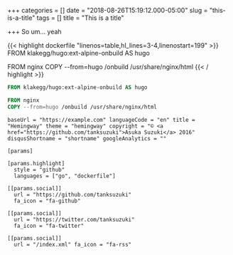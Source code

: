 +++
categories = []
date = "2018-08-26T15:19:12.000-05:00"
slug = "this-is-a-title"
tags = []
title = "This is a title"

+++
So um... yeah

{{< highlight dockerfile "linenos=table,hl_lines=3-4,linenostart=199" >}}
FROM klakegg/hugo:ext-alpine-onbuild AS hugo

FROM nginx
COPY --from=hugo /onbuild /usr/share/nginx/html
{{< / highlight >}}

```dockerfile
FROM klakegg/hugo:ext-alpine-onbuild AS hugo

FROM nginx
COPY --from=hugo /onbuild /usr/share/nginx/html
```

    baseUrl = "https://example.com" languageCode = "en" title = "Hemingway" theme = "hemingway" copyright = "© <a href="https://github.com/tanksuzuki">Asuka Suzuki</a> 2016" disqusShortname = "shortname" googleAnalytics = ""
    
    [params]
    
    [params.highlight]
      style = "github"
      languages = ["go", "dockerfile"]
    
    [[params.social]]
      url = "https://github.com/tanksuzuki"
      fa_icon = "fa-github"
    
    [[params.social]]
      url = "https://twitter.com/tanksuzuki"
      fa_icon = "fa-twitter"
    
    [[params.social]]
      url = "/index.xml" fa_icon = "fa-rss"